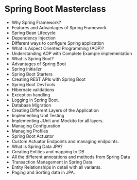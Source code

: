 # Spring Boot Masterclass

- Why Spring Framework?
- Features and Advantages of Spring Framework
- Spring Bean Lifecycle
- Dependency Injection
- Different ways to configure Spring application
- What is Aspect Oriented Programming (AOP)?
- Understanding AOP with Complete Example implementation
- What is Spring Boot?
- Advantages of Spring Boot
- Spring Initializr
- Spring Boot Starters
- Creating REST APIs with Spring Boot
- Spring Boot DevTools
- Hibernate validations
- Exception handling
- Logging in Spring Boot.
- Database Migration
- Creating Different Layers of the Application
- Implementing Unit Testing
- Implementing JUnit and Mockito for all layers.
- Managing Configuration
- Managing Profiles
- Spring Boot Actuator
- Custom Actuator Endpoints and managing endpoints.
- What is Spring Data JPA?
- Creating Entities and mapping to DB
- All the different annotations and methods from Spring Data
- Transaction Management in Spring Data
- Entity Relationships in detail with all variants.
- Paging and Sorting data in JPA.
